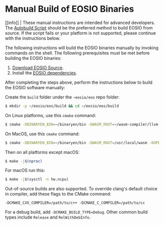 # Manual Build of EOSIO Binaries

[[info]]
| These manual instructions are intended for advanced developers. The [Autobuild Script](../00_autobuild-script.md) should be the preferred method to build EOSIO from source. If the script fails or your platform is not supported, please continue with the instructions below.

The following instructions will build the EOSIO binaries manually by invoking commands on the shell. The following prerequisites must be met before building the EOSIO binaries:

1. [Download EOSIO Source](../../01_download-eosio-source.md).
2. Install the [EOSIO dependencies](00_eosio-dependencies/index.md).

After completing the steps above, perform the instructions below to build the EOSIO software manually:

Create the `build` folder under the `~eosio/eos` repo folder:
```sh
$ mkdir -p ~/eosio/eos/build && cd ~/eosio/eos/build
```

On Linux platforms, use this `cmake` command:
```sh
$ cmake -DBINARYEN_BIN=~/binaryen/bin -DWASM_ROOT=~/wasm-compiler/llvm -DOPENSSL_ROOT_DIR=/usr/local/opt/openssl -DOPENSSL_LIBRARIES=/usr/local/opt/openssl/lib -DBUILD_MONGO_DB_PLUGIN=true ..
```

On MacOS, use this `cmake` command:
```sh
$ cmake -DBINARYEN_BIN=~/binaryen/bin -DWASM_ROOT=/usr/local/wasm -DOPENSSL_ROOT_DIR=/usr/local/opt/openssl -DOPENSSL_LIBRARIES=/usr/local/opt/openssl/lib -DBUILD_MONGO_DB_PLUGIN=true ..
```

Then on all platforms except macOS:
```sh
$ make -j$(nproc)
```

For macOS run this:
```sh
$ make -j$(sysctl -n hw.ncpu)
```

Out-of-source builds are also supported. To override clang's default choice in compiler, add these flags to the CMake command:

`-DCMAKE_CXX_COMPILER=/path/to/c++ -DCMAKE_C_COMPILER=/path/to/cc`

For a debug build, add `-DCMAKE_BUILD_TYPE=Debug`. Other common build types include `Release` and `RelWithDebInfo`.
